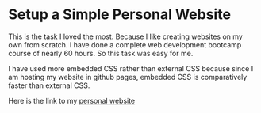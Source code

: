 
# Setup a Simple Personal Website

This is the task I loved the most. Because I like creating websites on my own from scratch. I have done a complete web development bootcamp course of nearly 60 hours. So this task was easy for me.

I have used more embedded CSS rather than external CSS because since I am hosting my website in github pages, embedded CSS is comparatively faster than external CSS.

Here is the link to my [personal website](https://indira-kumar.github.io/personal-portfolio/index.html)

